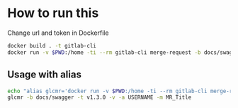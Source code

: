 # How to run this

Change url and token in Dockerfile

```bash
docker build . -t gitlab-cli
docker run -v $PWD:/home -ti --rm gitlab-cli merge-request -b docs/swagger -t v1.3.0 -v -a USERNAME -m MR_Title
```

## Usage with alias

```bash
echo "alias glcmr='docker run -v $PWD:/home -ti --rm gitlab-cli merge-request'" >> ~/.bashrc
glcmr -b docs/swagger -t v1.3.0 -v -a USERNAME -m MR_Title
```
